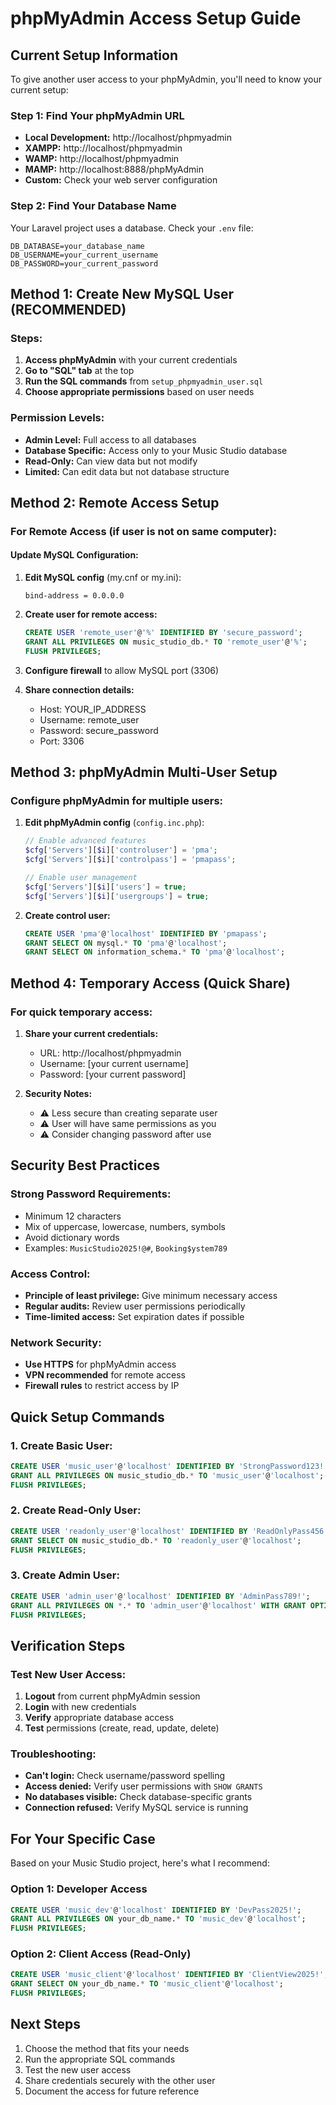 # phpMyAdmin Access Setup Guide

## Current Setup Information
To give another user access to your phpMyAdmin, you'll need to know your current setup:

### Step 1: Find Your phpMyAdmin URL
- **Local Development:** http://localhost/phpmyadmin
- **XAMPP:** http://localhost/phpmyadmin
- **WAMP:** http://localhost/phpmyadmin
- **MAMP:** http://localhost:8888/phpMyAdmin
- **Custom:** Check your web server configuration

### Step 2: Find Your Database Name
Your Laravel project uses a database. Check your `.env` file:
```
DB_DATABASE=your_database_name
DB_USERNAME=your_current_username
DB_PASSWORD=your_current_password
```

## Method 1: Create New MySQL User (RECOMMENDED)

### Steps:
1. **Access phpMyAdmin** with your current credentials
2. **Go to "SQL" tab** at the top
3. **Run the SQL commands** from `setup_phpmyadmin_user.sql`
4. **Choose appropriate permissions** based on user needs

### Permission Levels:
- **Admin Level:** Full access to all databases
- **Database Specific:** Access only to your Music Studio database
- **Read-Only:** Can view data but not modify
- **Limited:** Can edit data but not database structure

## Method 2: Remote Access Setup

### For Remote Access (if user is not on same computer):

#### Update MySQL Configuration:
1. **Edit MySQL config** (my.cnf or my.ini):
   ```
   bind-address = 0.0.0.0
   ```

2. **Create user for remote access:**
   ```sql
   CREATE USER 'remote_user'@'%' IDENTIFIED BY 'secure_password';
   GRANT ALL PRIVILEGES ON music_studio_db.* TO 'remote_user'@'%';
   FLUSH PRIVILEGES;
   ```

3. **Configure firewall** to allow MySQL port (3306)

4. **Share connection details:**
   - Host: YOUR_IP_ADDRESS
   - Username: remote_user
   - Password: secure_password
   - Port: 3306

## Method 3: phpMyAdmin Multi-User Setup

### Configure phpMyAdmin for multiple users:

1. **Edit phpMyAdmin config** (`config.inc.php`):
   ```php
   // Enable advanced features
   $cfg['Servers'][$i]['controluser'] = 'pma';
   $cfg['Servers'][$i]['controlpass'] = 'pmapass';
   
   // Enable user management
   $cfg['Servers'][$i]['users'] = true;
   $cfg['Servers'][$i]['usergroups'] = true;
   ```

2. **Create control user:**
   ```sql
   CREATE USER 'pma'@'localhost' IDENTIFIED BY 'pmapass';
   GRANT SELECT ON mysql.* TO 'pma'@'localhost';
   GRANT SELECT ON information_schema.* TO 'pma'@'localhost';
   ```

## Method 4: Temporary Access (Quick Share)

### For quick temporary access:
1. **Share your current credentials:**
   - URL: http://localhost/phpmyadmin
   - Username: [your current username]
   - Password: [your current password]

2. **Security Notes:**
   - ⚠️ Less secure than creating separate user
   - ⚠️ User will have same permissions as you
   - ⚠️ Consider changing password after use

## Security Best Practices

### Strong Password Requirements:
- Minimum 12 characters
- Mix of uppercase, lowercase, numbers, symbols
- Avoid dictionary words
- Examples: `MusicStudio2025!@#`, `Booking$ystem789`

### Access Control:
- **Principle of least privilege:** Give minimum necessary access
- **Regular audits:** Review user permissions periodically
- **Time-limited access:** Set expiration dates if possible

### Network Security:
- **Use HTTPS** for phpMyAdmin access
- **VPN recommended** for remote access
- **Firewall rules** to restrict access by IP

## Quick Setup Commands

### 1. Create Basic User:
```sql
CREATE USER 'music_user'@'localhost' IDENTIFIED BY 'StrongPassword123!';
GRANT ALL PRIVILEGES ON music_studio_db.* TO 'music_user'@'localhost';
FLUSH PRIVILEGES;
```

### 2. Create Read-Only User:
```sql
CREATE USER 'readonly_user'@'localhost' IDENTIFIED BY 'ReadOnlyPass456!';
GRANT SELECT ON music_studio_db.* TO 'readonly_user'@'localhost';
FLUSH PRIVILEGES;
```

### 3. Create Admin User:
```sql
CREATE USER 'admin_user'@'localhost' IDENTIFIED BY 'AdminPass789!';
GRANT ALL PRIVILEGES ON *.* TO 'admin_user'@'localhost' WITH GRANT OPTION;
FLUSH PRIVILEGES;
```

## Verification Steps

### Test New User Access:
1. **Logout** from current phpMyAdmin session
2. **Login** with new credentials
3. **Verify** appropriate database access
4. **Test** permissions (create, read, update, delete)

### Troubleshooting:
- **Can't login:** Check username/password spelling
- **Access denied:** Verify user permissions with `SHOW GRANTS`
- **No databases visible:** Check database-specific grants
- **Connection refused:** Verify MySQL service is running

## For Your Specific Case

Based on your Music Studio project, here's what I recommend:

### Option 1: Developer Access
```sql
CREATE USER 'music_dev'@'localhost' IDENTIFIED BY 'DevPass2025!';
GRANT ALL PRIVILEGES ON your_db_name.* TO 'music_dev'@'localhost';
FLUSH PRIVILEGES;
```

### Option 2: Client Access (Read-Only)
```sql
CREATE USER 'music_client'@'localhost' IDENTIFIED BY 'ClientView2025!';
GRANT SELECT ON your_db_name.* TO 'music_client'@'localhost';
FLUSH PRIVILEGES;
```

## Next Steps
1. Choose the method that fits your needs
2. Run the appropriate SQL commands
3. Test the new user access
4. Share credentials securely with the other user
5. Document the access for future reference 
